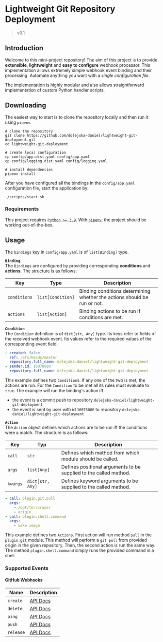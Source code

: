 # Lightweight Git Repository Deployment
> v0.1

## Introduction
Welcome to this mini-project repository!
The aim of this project is to provide **extensible**, **lightweight** and **easy to configure** webhook processor.
This implementation allows extremely simple webhook event binding and their processing.
Automate anything you want with a _single configuration file_.

The implementation is highly modular and also allows straightforward implementation of custom Python handler scripts.

## Downloading
The easiest way to start is to clone the repository locally and then run it using `pipenv`. 
```shell
# clone the repository
git clone https://github.com/dolejska-daniel/lightweight-git-deployment.git
cd lightweight-git-deployment

# create local configuration
cp config/app.dist.yaml config/app.yaml
cp config/logging.dist.yaml config/logging.yaml

# install dependencies
pipenv install
```

After you have configured all the bindings in the `config/app.yaml` configuration file, start the application by:
```shell
./scripts/start.sh
```

### Requirements
This project requires [`Python >= 3.9`](https://www.python.org/downloads/).
With [`pipenv`](https://pypi.org/project/pipenv/), the project should be working out-of-the-box.

## Usage
The `bindings` key in `config/app.yaml` is of `list[Binding]` type.

**`Binding`**<br>
The `Binding`s are configured by providing corresponding **conditions** and **actions**.
The structure is as follows:

| Key          | Type              | Description                                                              |
|--------------|-------------------|--------------------------------------------------------------------------|
| `conditions` | `list[Condition]` | Binding conditions determining whether the actions should be run or not. |
| `actions`    | `list[Action]`    | Binding actions to be run if conditions are met.                         |

**`Condition`**<br>
The `Condition` definition is of `dict[str, Any]` type.
Its keys refer to fields of the received webhook event.
Its values refer to the required values of the corresponding event field.

```yaml
- created: false
  ref: refs/heads/master
  repository.full_name: dolejska-daniel/lightweight-git-deployment
- sender.id: 10078080
  repository.full_name: dolejska-daniel/lightweight-git-deployment
```

This example defines two `Condition`s.
If any one of the two is met, the actions are run.
For the `Condition` to be met all its rules must evaluate to `true`.
The example will run the binding's action iff:
  - the event is a commit push to repository `dolejska-daniel/lightweight-git-deployment`
  - the event is sent by user with id `10078080` to repository `dolejska-daniel/lightweight-git-deployment`

**`Action`**<br>
The `Action` object defines which actions are to be run iff the conditions were a match.
The structure is as follows:

| Key      | Typ              | Description                                                       |
|----------|------------------|-------------------------------------------------------------------|
| `call`   | `str`            | Defines which method from which module should be called.          |
| `args`   | `list[Any]`      | Defines positional arguments to be supplied to the called method. |
| `kwargs` | `dict[str, Any]` | Defines keyword arguments to be supplied to the called method.    |

```yaml
- call: plugin.git.pull
  args:
    - /opt/torscraper
    - origin
- call: plugin.shell.command
  args:
    - make image
```

This example defines two `Action`s.
First action will run method `pull` in the `plugin.git` module.
This method will perform a `git pull` from provided origin in the given repository.
Then, the second action is run the same way.
The method `plugin.shell.command` simply runs the provided command in a shell. 

### Supported Events

#### GitHub Webhooks
| Name      | Description |
|-----------|-------------|
| `create`  | [API Docs](https://docs.github.com/en/developers/webhooks-and-events/webhook-events-and-payloads#create)
| `delete`  | [API Docs](https://docs.github.com/en/developers/webhooks-and-events/webhook-events-and-payloads#delete)
| `ping`    | [API Docs](https://docs.github.com/en/developers/webhooks-and-events/webhook-events-and-payloads#ping)
| `push`    | [API Docs](https://docs.github.com/en/developers/webhooks-and-events/webhook-events-and-payloads#push)
| `release` | [API Docs](https://docs.github.com/en/developers/webhooks-and-events/webhook-events-and-payloads#release)

